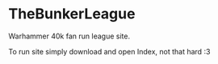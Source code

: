 # TheBunkerLeague

Warhammer 40k fan run league site.

To run site simply download and open Index, not that hard :3